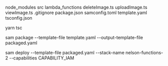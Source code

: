 node_modules
src
	lambda_functions
		deleteImage.ts
		uploadImage.ts
		viewImage.ts
.gitignore
package.json
samconfig.toml
template.yaml
tsconfig.json

yarn tsc

sam package --template-file template.yaml --output-template-file packaged.yaml

sam deploy --template-file packaged.yaml --stack-name nelson-functions-2 --capabilities CAPABILITY_IAM
